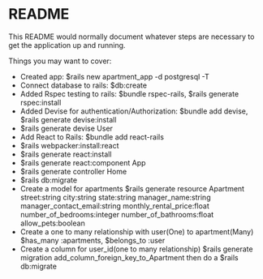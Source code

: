 # README

This README would normally document whatever steps are necessary to get the
application up and running.

Things you may want to cover:

- Created app: $rails new apartment_app -d postgresql -T
- Connect database to rails: $db:create
- Added Rspec testing to rails: $bundle rspec-rails, $rails generate rspec:install
- Added Devise for authentication/Authorization: $bundle add devise, $rails generate devise:install
- $rails generate devise User
- Add React to Rails: $bundle add react-rails
- $rails webpacker:install:react
- $rails generate react:install
- $rails generate react:component App
- $rails generate controller Home
- $rails db:migrate
- Create a model for apartments $rails generate resource Apartment street:string city:string state:string manager_name:string manager_contact_email:string monthly_rental_price:float number_of_bedrooms:integer number_of_bathrooms:float allow_pets:boolean
- Create a one to many relationship with user(One) to apartment(Many) $has_many :apartments, $belongs_to :user
- Create a column for user_id(one to many relationship) $rails generate migration add_column_foreign_key_to_Apartment then do a $rails db:migrate
